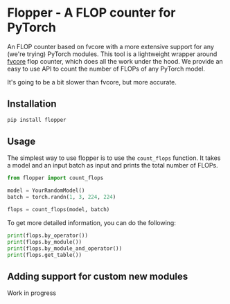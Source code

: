 # Flopper - A FLOP counter for PyTorch

An FLOP counter based on fvcore with a more extensive support for any (we're trying) PyTorch modules.
This tool is a lightweight wrapper around [fvcore](https://github.com/facebookresearch/fvcore) flop counter, which does all the work under the hood. We provide an easy to use API to count the number of FLOPs of any PyTorch model.

It's going to be a bit slower than fvcore, but more accurate.

## Installation

```bash
pip install flopper
```

## Usage

The simplest way to use flopper is to use the `count_flops` function. It takes a model and an input batch as input and prints the total number of FLOPs.

```python
from flopper import count_flops

model = YourRandomModel()
batch = torch.randn(1, 3, 224, 224)

flops = count_flops(model, batch)
```

To get more detailed information, you can do the following:

```python
print(flops.by_operator())
print(flops.by_module())
print(flops.by_module_and_operator())
print(flops.get_table())
```

## Adding support for custom new modules

Work in progress
